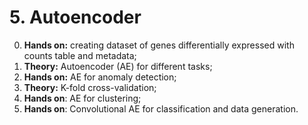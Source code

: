 # __5. Autoencoder__

0. __Hands on:__ creating dataset of genes differentially expressed with counts table and metadata;
1. __Theory:__ Autoencoder (AE) for different tasks;
2. __Hands on:__ AE for anomaly detection;
3. __Theory:__ K-fold cross-validation;
4. __Hands on__: AE for clustering;
5. __Hands on__: Convolutional AE for classification and data generation.